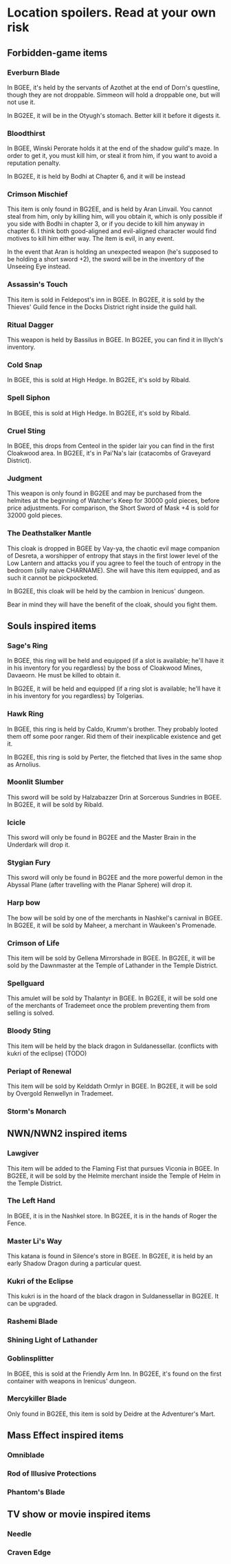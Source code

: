 # Location spoilers. Read at your own risk

## Forbidden-game items

### Everburn Blade

In BGEE, it's held by the servants of Azothet at the end of Dorn's questline, though they are not droppable. Simmeon will hold a droppable one, but will not use it.

In BG2EE, it will be in the Otyugh's stomach. Better kill it before it digests it.

### Bloodthirst

In BGEE, Winski Perorate holds it at the end of the shadow guild's maze. In order to get it, you must kill him, or steal it from him, if you want to avoid a reputation penalty.

In BG2EE, it is held by Bodhi at Chapter 6, and it will be instead

### Crimson Mischief

This item is only found in BG2EE, and is held by Aran Linvail. You cannot steal from him, only by killing him, will you obtain it, which is only possible if you side with Bodhi in chapter 3, or if you decide to kill him anyway in chapter 6. I think both good-aligned and evil-aligned character would find motives to kill him either way. The item is evil, in any event.

In the event that Aran is holding an unexpected weapon (he's supposed to be holding a short sword +2), the sword will be in the inventory of the Unseeing Eye instead.

### Assassin's Touch

This item is sold in Feldepost's inn in BGEE. In BG2EE, it is sold by the Thieves' Guild fence in the Docks District right inside the guild hall.

### Ritual Dagger

This weapon is held by Bassilus in BGEE. In BG2EE, you can find it in Illych's inventory.

### Cold Snap

In BGEE, this is sold at High Hedge. In BG2EE, it's sold by Ribald.

### Spell Siphon

In BGEE, this is sold at High Hedge. In BG2EE, it's sold by Ribald.

### Cruel Sting

In BGEE, this drops from Centeol in the spider lair you can find in the first Cloakwood area. In BG2EE, it's in Pai'Na's lair (catacombs of Graveyard District).

### Judgment

This weapon is only found in BG2EE and may be purchased from the helmites at the beginning of Watcher's Keep for 30000 gold pieces, before price adjustments. For comparison, the Short Sword of Mask +4 is sold for 32000 gold pieces.

### The Deathstalker Mantle

This cloak is dropped in BGEE by Vay-ya, the chaotic evil mage companion of Desreta, a worshipper of entropy that stays in the first lower level of the Low Lantern and attacks you if you agree to feel the touch of entropy in the bedroom (silly naive CHARNAME). She will have this item equipped, and as such it cannot be pickpocketed.

In BG2EE, this cloak will be held by the cambion in Irenicus' dungeon.

Bear in mind they will have the benefit of the cloak, should you fight them.

## Souls inspired items

### Sage's Ring

In BGEE, this ring will be held and equipped (if a slot is available; he'll have it in his inventory for you regardless) by the boss of Cloakwood Mines, Davaeorn. He must be killed to obtain it.

In BG2EE, it will be held and equipped (if a ring slot is available; he'll have it in his inventory for you regardless) by Tolgerias.

### Hawk Ring

In BGEE, this ring is held by Caldo, Krumm's brother. They probably looted them off some poor ranger. Rid them of their inexplicable existence and get it.

In BG2EE, this ring is sold by Perter, the fletched that lives in the same shop as Arnolius.

### Moonlit Slumber

This sword will be sold by Halzabazzer Drin at Sorcerous Sundries in BGEE. In BG2EE, it will be sold by Ribald.

### Icicle

This sword will only be found in BG2EE and the Master Brain in the Underdark will drop it.

### Stygian Fury

This sword will only be found in BG2EE and the more powerful demon in the Abyssal Plane (after travelling with the Planar Sphere) will drop it.

### Harp bow

The bow will be sold by one of the merchants in Nashkel's carnival in BGEE. In BG2EE, it will be sold by Maheer, a merchant in Waukeen's Promenade.

### Crimson of Life

This item will be sold by Gellena Mirrorshade in BGEE. In BG2EE, it will be sold by the Dawnmaster at the Temple of Lathander in the Temple District.

### Spellguard

This amulet will be sold by Thalantyr in BGEE. In BG2EE, it will be sold one of the merchants of Trademeet once the problem preventing them from selling is solved.

### Bloody Sting

This item will be held by the black dragon in Suldanessellar. (conflicts with kukri of the eclipse) (TODO)

### Periapt of Renewal

This item will be sold by Kelddath Ormlyr in BGEE. In BG2EE, it will be sold by Overgold Renwellyn in Trademeet.

### Storm's Monarch

## NWN/NWN2 inspired items

### Lawgiver

This item will be added to the Flaming Fist that pursues Viconia in BGEE. In BG2EE, it will be sold by the Helmite merchant inside the Temple of Helm in the Temple District.

### The Left Hand

In BGEE, it is in the Nashkel store. In BG2EE, it is in the hands of Roger the Fence.

### Master Li's Way

This katana is found in Silence's store in BGEE. In BG2EE, it is held by an early Shadow Dragon during a particular quest.

### Kukri of the Eclipse

This kukri is in the hoard of the black dragon in Suldanessellar in BG2EE. It can be upgraded.

### Rashemi Blade

### Shining Light of Lathander

### Goblinsplitter

In BGEE, this is sold at the Friendly Arm Inn. In BG2EE, it's found on the first container with weapons in Irenicus' dungeon.

### Mercykiller Blade

Only found in BG2EE, this item is sold by Deidre at the Adventurer's Mart.

## Mass Effect inspired items

### Omniblade

### Rod of Illusive Protections

### Phantom's Blade

## TV show or movie inspired items

### Needle

### Craven Edge
